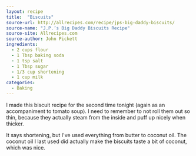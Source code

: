 ```yaml
---
layout: recipe
title:  "Biscuits"
source-url: http://allrecipes.com/recipe/jps-big-daddy-biscuits/ 
source-name: "J.P.’s Big Daddy Biscuits Recipe"
source-site: Allrecipes.com
source-author: John Pickett
ingredients:
  - 2 cups flour
  - 1 Tbsp baking soda
  - 1 tsp salt
  - 1 Tbsp sugar
  - 1/3 cup shortening
  - 1 cup milk
categories:
  - Baking
---
```


I made this biscuit recipe for the second time tonight (again as an accompaniment to tomato soup). I need to remember to not roll them out so thin, because they actually steam from the inside and puff up nicely when thicker.

It says shortening, but I've used everything from butter to coconut oil. The coconut oil I last used did actually make the biscuits taste a bit of coconut, which was nice.
